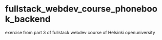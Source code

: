 # fullstack_webdev_course_phonebook_backend
exercise from part 3 of fullstack webdev course of Helsinki openuniversity

